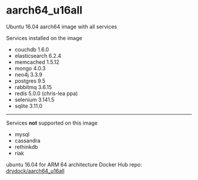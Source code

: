 # aarch64_u16all
Ubuntu 16.04 aarch64 image with all services

Services installed on the image
- couchdb 1.6.0
- elasticsearch 6.2.4
- memcached 1.5.12
- mongo 4.0.3
- neo4j 3.3.9
- postgres 9.5
- rabbitmq 3.6.15
- redis 5.0.0 (chris-lea ppa)
- selenium 3.141.5
- sqlite 3.11.0


---

Services **not** supported on this image 
- mysql
- cassandra
- rethinkdb
- riak

ubuntu 16.04 for ARM 64 architecture Docker Hub repo: [drydock/aarch64_u16all](https://hub.docker.com/r/drydock/aarch64_u16all/)

